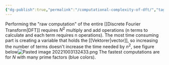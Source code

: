 ```yaml
---
{"dg-publish":true,"permalink":"/computational-complexity-of-dft/","tags":["digitalsignalbehandling"]}
---
```


Performing the "raw computation" of the entire [[Discrete Fourier Transform\|DFT]] requires $N^{2}$ multiply and add operations (n terms to calculate and each term requires n operations). The most time consuming part is creating a variable that holds the [[Vektorer\|vector]], so increasing the number of terms doesn't increase the time needed by $n^{2}$, see figure below![Pasted image 20221003132433.png](/img/user/images/Pasted%20image%2020221003132433.png)
The fastest computations are for $N$ with many prime factors (blue colors).

